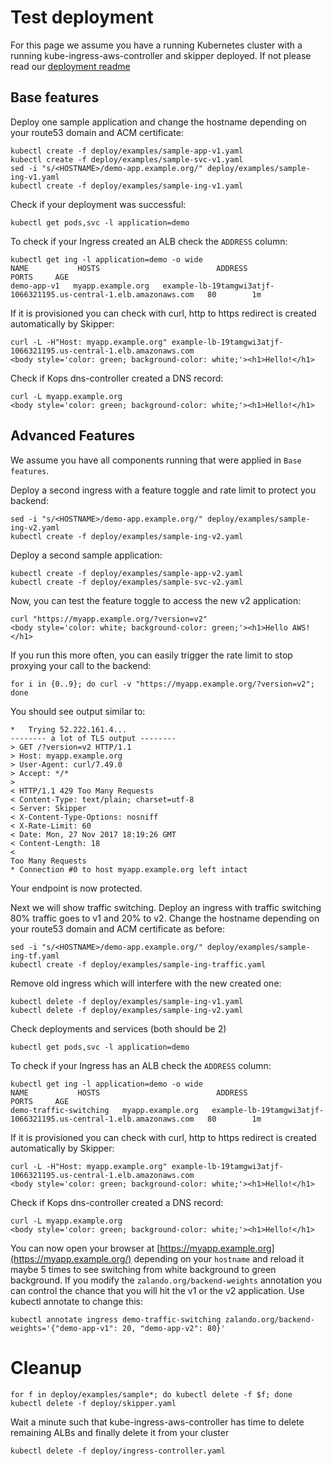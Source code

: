 # Test deployment

For this page we assume you have a running Kubernetes cluster with a
running kube-ingress-aws-controller and skipper deployed.
If not please read our [deployment readme](README.md)

## Base features

Deploy one sample application and change the hostname depending on
your route53 domain and ACM certificate:

```
kubectl create -f deploy/examples/sample-app-v1.yaml
kubectl create -f deploy/examples/sample-svc-v1.yaml
sed -i "s/<HOSTNAME>/demo-app.example.org/" deploy/examples/sample-ing-v1.yaml
kubectl create -f deploy/examples/sample-ing-v1.yaml
```

Check if your deployment was successful:

```
kubectl get pods,svc -l application=demo
```

To check if your Ingress created an ALB check the `ADDRESS` column:

```
kubectl get ing -l application=demo -o wide
NAME           HOSTS                          ADDRESS                                                              PORTS     AGE
demo-app-v1   myapp.example.org   example-lb-19tamgwi3atjf-1066321195.us-central-1.elb.amazonaws.com   80        1m
```

If it is provisioned you can check with curl, http to https redirect is created automatically by Skipper:

```
curl -L -H"Host: myapp.example.org" example-lb-19tamgwi3atjf-1066321195.us-central-1.elb.amazonaws.com
<body style='color: green; background-color: white;'><h1>Hello!</h1>
```

Check if Kops dns-controller created a DNS record:

```
curl -L myapp.example.org
<body style='color: green; background-color: white;'><h1>Hello!</h1>
```

## Advanced Features

We assume you have all components running that were applied in `Base features`.

Deploy a second ingress with a feature toggle and rate limit to protect you backend:

```
sed -i "s/<HOSTNAME>/demo-app.example.org/" deploy/examples/sample-ing-v2.yaml
kubectl create -f deploy/examples/sample-ing-v2.yaml
```

Deploy a second sample application:

```
kubectl create -f deploy/examples/sample-app-v2.yaml
kubectl create -f deploy/examples/sample-svc-v2.yaml
```

Now, you can test the feature toggle to access the new v2 application:

```
curl "https://myapp.example.org/?version=v2"
<body style='color: white; background-color: green;'><h1>Hello AWS!</h1>
```

If you run this more often, you can easily trigger the rate limit to stop proxying your call to the backend:

```
for i in {0..9}; do curl -v "https://myapp.example.org/?version=v2"; done
```

You should see output similar to:

```
*   Trying 52.222.161.4...
-------- a lot of TLS output --------
> GET /?version=v2 HTTP/1.1
> Host: myapp.example.org
> User-Agent: curl/7.49.0
> Accept: */*
>
< HTTP/1.1 429 Too Many Requests
< Content-Type: text/plain; charset=utf-8
< Server: Skipper
< X-Content-Type-Options: nosniff
< X-Rate-Limit: 60
< Date: Mon, 27 Nov 2017 18:19:26 GMT
< Content-Length: 18
<
Too Many Requests
* Connection #0 to host myapp.example.org left intact
```

Your endpoint is now protected.

Next we will show traffic switching.
Deploy an ingress with traffic switching 80% traffic goes to v1 and
20% to v2. Change the hostname depending on your route53 domain and
ACM certificate as before:

```
sed -i "s/<HOSTNAME>/demo-app.example.org/" deploy/examples/sample-ing-tf.yaml
kubectl create -f deploy/examples/sample-ing-traffic.yaml
```

Remove old ingress which will interfere with the new created one:

```
kubectl delete -f deploy/examples/sample-ing-v1.yaml
kubectl delete -f deploy/examples/sample-ing-v2.yaml
```

Check deployments and services (both should be 2)

```
kubectl get pods,svc -l application=demo
```

To check if your Ingress has an ALB check the `ADDRESS` column:

```
kubectl get ing -l application=demo -o wide
NAME           HOSTS                          ADDRESS                                                              PORTS     AGE
demo-traffic-switching   myapp.example.org   example-lb-19tamgwi3atjf-1066321195.us-central-1.elb.amazonaws.com   80        1m
```

If it is provisioned you can check with curl, http to https redirect is created automatically by Skipper:

```
curl -L -H"Host: myapp.example.org" example-lb-19tamgwi3atjf-1066321195.us-central-1.elb.amazonaws.com
<body style='color: green; background-color: white;'><h1>Hello!</h1>
```

Check if Kops dns-controller created a DNS record:

```
curl -L myapp.example.org
<body style='color: green; background-color: white;'><h1>Hello!</h1>
```

You can now open your browser at
[https://myapp.example.org](https://myapp.example.org/) depending
on your `hostname` and reload it maybe 5 times to see switching from
white background to green background. If you modify the
`zalando.org/backend-weights` annotation you can control the chance
that you will hit the v1 or the v2 application. Use kubectl annotate to change this:

```
kubectl annotate ingress demo-traffic-switching zalando.org/backend-weights='{"demo-app-v1": 20, "demo-app-v2": 80}'
```


# Cleanup

```
for f in deploy/examples/sample*; do kubectl delete -f $f; done
kubectl delete -f deploy/skipper.yaml
```

Wait a minute such that kube-ingress-aws-controller has time to delete
remaining ALBs and finally delete it from your cluster

```
kubectl delete -f deploy/ingress-controller.yaml
```
